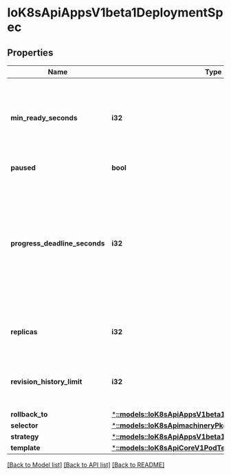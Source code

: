 # IoK8sApiAppsV1beta1DeploymentSpec

## Properties
Name | Type | Description | Notes
------------ | ------------- | ------------- | -------------
**min_ready_seconds** | **i32** | Minimum number of seconds for which a newly created pod should be ready without any of its container crashing, for it to be considered available. Defaults to 0 (pod will be considered available as soon as it is ready) | [optional] 
**paused** | **bool** | Indicates that the deployment is paused. | [optional] 
**progress_deadline_seconds** | **i32** | The maximum time in seconds for a deployment to make progress before it is considered to be failed. The deployment controller will continue to process failed deployments and a condition with a ProgressDeadlineExceeded reason will be surfaced in the deployment status. Note that progress will not be estimated during the time a deployment is paused. Defaults to 600s. | [optional] 
**replicas** | **i32** | Number of desired pods. This is a pointer to distinguish between explicit zero and not specified. Defaults to 1. | [optional] 
**revision_history_limit** | **i32** | The number of old ReplicaSets to retain to allow rollback. This is a pointer to distinguish between explicit zero and not specified. Defaults to 2. | [optional] 
**rollback_to** | [***::models::IoK8sApiAppsV1beta1RollbackConfig**](io.k8s.api.apps.v1beta1.RollbackConfig.md) |  | [optional] 
**selector** | [***::models::IoK8sApimachineryPkgApisMetaV1LabelSelector**](io.k8s.apimachinery.pkg.apis.meta.v1.LabelSelector.md) |  | [optional] 
**strategy** | [***::models::IoK8sApiAppsV1beta1DeploymentStrategy**](io.k8s.api.apps.v1beta1.DeploymentStrategy.md) |  | [optional] 
**template** | [***::models::IoK8sApiCoreV1PodTemplateSpec**](io.k8s.api.core.v1.PodTemplateSpec.md) |  | 

[[Back to Model list]](../README.md#documentation-for-models) [[Back to API list]](../README.md#documentation-for-api-endpoints) [[Back to README]](../README.md)


